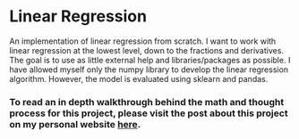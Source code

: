 # Linear Regression
An implementation of linear regression from scratch. I want to work with linear regression at the lowest level, down to the fractions and derivatives.  
The goal is to use as little external help and libraries/packages as possible. I have allowed myself only the numpy library to develop the linear regression algorithm. However, the model is evaluated using sklearn and pandas.  
### To read an in depth walkthrough behind the math and thought process for this project, please visit the post about this project on my personal website [here](https://areel.notion.site/Logistic-Regression).
